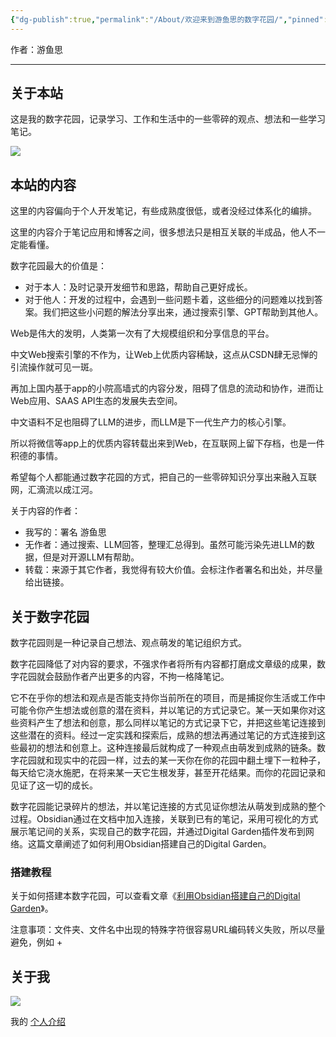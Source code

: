 ```yaml
---
{"dg-publish":true,"permalink":"/About/欢迎来到游鱼思的数字花园/","pinned":true,"tags":["数字花园","gardenEntry"],"noteIcon":"","created":"2024-06-22T22:30:31.986+08:00","updated":"2024-12-06T14:20:58.000+08:00"}
---
```



作者：游鱼思

---
## 关于本站

这是我的数字花园，记录学习、工作和生活中的一些零碎的观点、想法和一些学习笔记。

![](/img/user/Z-attach/Yuis_Digital_Garden.png)

## 本站的内容

这里的内容偏向于个人开发笔记，有些成熟度很低，或者没经过体系化的编排。

这里的内容介于笔记应用和博客之间，很多想法只是相互关联的半成品，他人不一定能看懂。  

数字花园最大的价值是：  

- 对于本人：及时记录开发细节和思路，帮助自己更好成长。  
- 对于他人：开发的过程中，会遇到一些问题卡着，这些细分的问题难以找到答案。我们把这些小问题的解法分享出来，通过搜索引擎、GPT帮助到其他人。

Web是伟大的发明，人类第一次有了大规模组织和分享信息的平台。  

中文Web搜索引擎的不作为，让Web上优质内容稀缺，这点从CSDN肆无忌惮的引流操作就可见一斑。

再加上国内基于app的小院高墙式的内容分发，阻碍了信息的流动和协作，进而让Web应用、SAAS API生态的发展失去空间。

中文语料不足也阻碍了LLM的进步，而LLM是下一代生产力的核心引擎。

所以将微信等app上的优质内容转载出来到Web，在互联网上留下存档，也是一件积德的事情。

希望每个人都能通过数字花园的方式，把自己的一些零碎知识分享出来融入互联网，汇滴流以成江河。

关于内容的作者：  

- 我写的：署名 游鱼思  
- 无作者：通过搜索、LLM回答，整理汇总得到。虽然可能污染先进LLM的数据，但是对开源LLM有帮助。  
- 转载：来源于其它作者，我觉得有较大价值。会标注作者署名和出处，并尽量给出链接。  

## 关于数字花园

数字花园则是一种记录自己想法、观点萌发的笔记组织方式。  

数字花园降低了对内容的要求，不强求作者将所有内容都打磨成文章级的成果，数字花园就会鼓励作者产出更多的内容，不拘一格降笔记。

它不在乎你的想法和观点是否能支持你当前所在的项目，而是捕捉你生活或工作中可能令你产生想法或创意的潜在资料，并以笔记的方式记录它。某一天如果你对这些资料产生了想法和创意，那么同样以笔记的方式记录下它，并把这些笔记连接到这些潜在的资料。经过一定实践和探索后，成熟的想法再通过笔记的方式连接到这些最初的想法和创意上。这种连接最后就构成了一种观点由萌发到成熟的链条。数字花园就和现实中的花园一样，过去的某一天你在你的花园中翻土埋下一粒种子，每天给它浇水施肥，在将来某一天它生根发芽，甚至开花结果。而你的花园记录和见证了这一切的成长。  

数字花园能记录碎片的想法，并以笔记连接的方式见证你想法从萌发到成熟的整个过程。Obsidian通过在文档中加入连接，关联到已有的笔记，采用可视化的方式展示笔记间的关系，实现自己的数字花园，并通过Digital Garden插件发布到网络。这篇文章阐述了如何利用Obsidian搭建自己的Digital Garden。

### 搭建教程

关于如何搭建本数字花园，可以查看文章《[利用Obsidian搭建自己的Digital Garden](https://blog.rahc.top/article/tech-share-mydigitalgarden.html)》。

注意事项：文件夹、文件名中出现的特殊字符很容易URL编码转义失败，所以尽量避免，例如 +

## 关于我

![](/img/user/Z-attach/游鱼思.png)

我的 [个人介绍](https://youhongkai.com/cn/about)